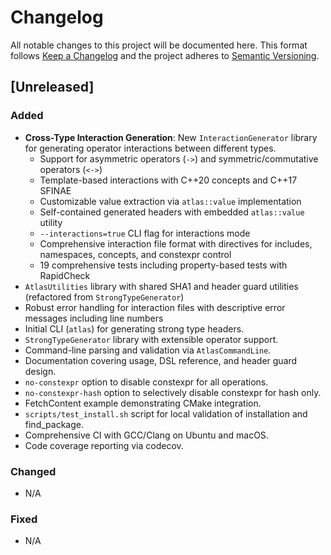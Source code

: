 # Changelog

All notable changes to this project will be documented here. This format follows [Keep a Changelog](https://keepachangelog.com/en/1.0.0/) and the project adheres to [Semantic Versioning](https://semver.org/).

## [Unreleased]

### Added
- **Cross-Type Interaction Generation**: New `InteractionGenerator` library for generating operator interactions between different types.
  - Support for asymmetric operators (`->`) and symmetric/commutative operators (`<->`)
  - Template-based interactions with C++20 concepts and C++17 SFINAE
  - Customizable value extraction via `atlas::value` implementation
  - Self-contained generated headers with embedded `atlas::value` utility
  - `--interactions=true` CLI flag for interactions mode
  - Comprehensive interaction file format with directives for includes, namespaces, concepts, and constexpr control
  - 19 comprehensive tests including property-based tests with RapidCheck
- `AtlasUtilities` library with shared SHA1 and header guard utilities (refactored from `StrongTypeGenerator`)
- Robust error handling for interaction files with descriptive error messages including line numbers
- Initial CLI (`atlas`) for generating strong type headers.
- `StrongTypeGenerator` library with extensible operator support.
- Command-line parsing and validation via `AtlasCommandLine`.
- Documentation covering usage, DSL reference, and header guard design.
- `no-constexpr` option to disable constexpr for all operations.
- `no-constexpr-hash` option to selectively disable constexpr for hash only.
- FetchContent example demonstrating CMake integration.
- `scripts/test_install.sh` script for local validation of installation and find_package.
- Comprehensive CI with GCC/Clang on Ubuntu and macOS.
- Code coverage reporting via codecov.

### Changed
- N/A

### Fixed
- N/A
